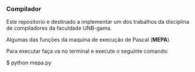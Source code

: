 ### Compilador

Este repositorio e destinado a implementar um dos trabalhos da disciplina de compiladores da faculdade UNB-gama.

Algumas das funções da maquina de execução de Pascal (**MEPA**).

Para executar faça va no terminal e execute o seguinte comando:

$ python mepa.py
